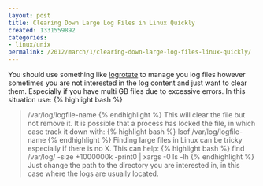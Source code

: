 ```yaml
---
layout: post
title: Clearing Down Large Log Files in Linux Quickly
created: 1331559892
categories:
- linux/unix
permalink: /2012/march/1/clearing-down-large-log-files-linux-quickly/
---
```

You should use something like <a href="http://linuxcommand.org/man_pages/logrotate8.html">logrotate</a> to manage you log files however sometimes you are not interested in the log content and just want to clear them. Especially if you have multi GB files due to excessive errors. In this situation use:
{% highlight bash %}
> /var/log/logfile-name
{% endhighlight %}
This will clear the file but not remove it. It is possible that a process has locked the file, in which case track it down with:
{% highlight bash %}
lsof /var/log/logfile-name
{% endhighlight %}
Finding large files in Linux can be tricky especially if there is no X. This can help:
{% highlight bash %}
find /var/log/ -size +1000000k -print0 | xargs -0 ls -lh
{% endhighlight %}
Just change the path to the directory you are interested in, in this case where the logs are usually located.
